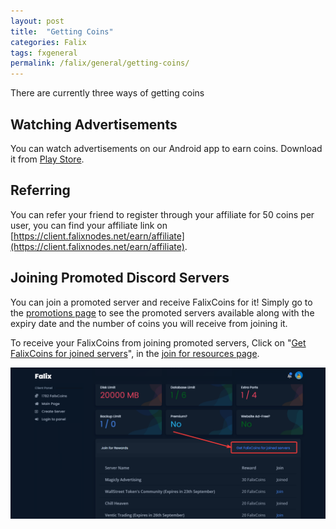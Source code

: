```yaml
---
layout: post
title:  "Getting Coins"
categories: Falix
tags: fxgeneral
permalink: /falix/general/getting-coins/
---
```


There are currently three ways of getting coins

## Watching Advertisements
You can watch advertisements on our Android app to earn coins. Download it from [Play Store](https://play.google.com/store/apps/details?id=net.falixnodes.falixcoins).

## Referring
You can refer your friend to register through your affiliate for 50 coins per user, you can find your affiliate link on [https://client.falixnodes.net/earn/affiliate](https://client.falixnodes.net/earn/affiliate).

## Joining Promoted Discord Servers

You can join a promoted server and receive FalixCoins for it! Simply go to the [promotions page](https://client.falixnodes.net/join_for_rewards) to see the promoted servers available along with the expiry date and the number of coins you will receive from joining it.

To receive your FalixCoins from joining promoted servers, Click on "[Get FalixCoins for joined servers](https://client.falixnodes.net/updatejoinedservers)", in the [join for resources page](https://client.falixnodes.net/join_for_rewards).

![image](../../../assets/images/posts/falix/getting-coins/recieve-coins-for-joinning-servers.png)